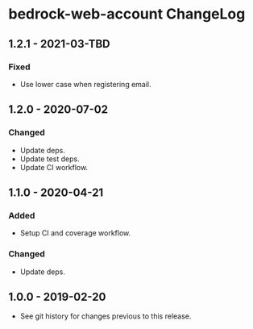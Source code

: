 # bedrock-web-account ChangeLog

## 1.2.1 - 2021-03-TBD

### Fixed
- Use lower case when registering email.

## 1.2.0 - 2020-07-02

### Changed
- Update deps.
- Update test deps.
- Update CI workflow.

## 1.1.0 - 2020-04-21

### Added
- Setup CI and coverage workflow.

### Changed
- Update deps.

## 1.0.0 - 2019-02-20
- See git history for changes previous to this release.
